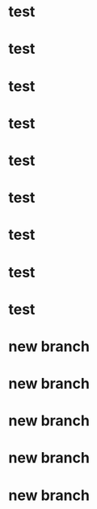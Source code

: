 # test
# test
# test
# test
# test
# test
# test
# test
# test
# new branch
# new branch
# new branch
# new branch
# new branch
